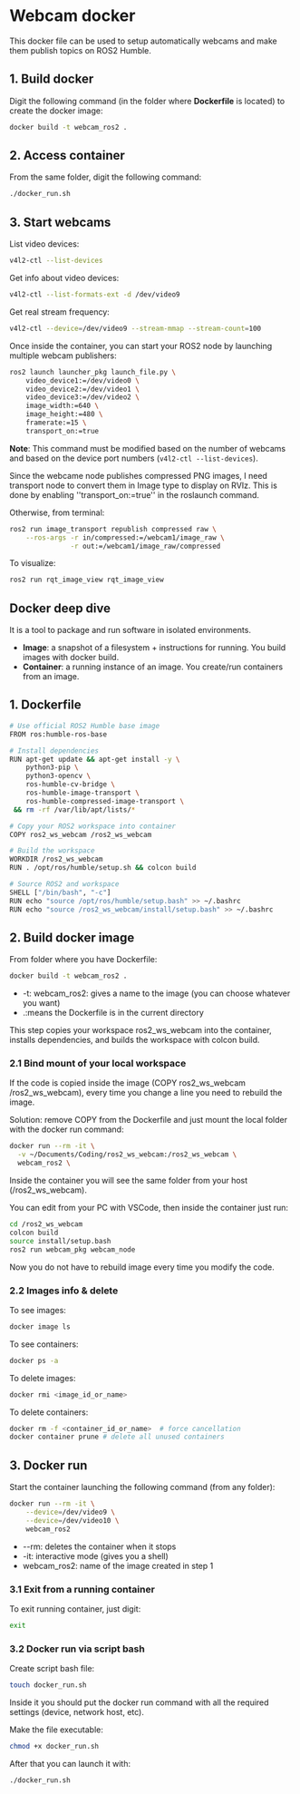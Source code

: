 # Webcam docker

This docker file can be used to setup automatically webcams and make them publish topics on ROS2 Humble.

## 1. Build docker

Digit the following command (in the folder where **Dockerfile** is located) to create the docker image:

```bash
docker build -t webcam_ros2 .
```

## 2. Access container

From the same folder, digit the following command:

```bash
./docker_run.sh
```

## 3. Start webcams

List video devices:

```bash
v4l2-ctl --list-devices
```

Get info about video devices:

```bash
v4l2-ctl --list-formats-ext -d /dev/video9
```

Get real stream frequency:

```bash
v4l2-ctl --device=/dev/video9 --stream-mmap --stream-count=100
```

Once inside the container, you can start your ROS2 node by launching multiple webcam publishers:

```bash
ros2 launch launcher_pkg launch_file.py \
    video_device1:=/dev/video0 \
    video_device2:=/dev/video1 \
    video_device3:=/dev/video2 \
    image_width:=640 \
    image_height:=480 \
    framerate:=15 \
    transport_on:=true
```

**Note**: This command must be modified based on the number of webcams and based on the device port numbers (```v4l2-ctl --list-devices```).

Since the webcame node publishes compressed PNG images, I need transport node to convert them in Image type to display on RVIz. This is done by enabling ''transport_on:=true'' in the roslaunch command. 

Otherwise, from terminal:

```bash
ros2 run image_transport republish compressed raw \
    --ros-args -r in/compressed:=/webcam1/image_raw \
               -r out:=/webcam1/image_raw/compressed
```

To visualize:

```bash
ros2 run rqt_image_view rqt_image_view
```

## Docker deep dive

It is a tool to package and run software in isolated environments.

- **Image**: a snapshot of a filesystem + instructions for running. You build images with docker build.
- **Container**: a running instance of an image. You create/run containers from an image.

## 1. Dockerfile

```bash
# Use official ROS2 Humble base image
FROM ros:humble-ros-base

# Install dependencies
RUN apt-get update && apt-get install -y \
    python3-pip \
    python3-opencv \
    ros-humble-cv-bridge \
	ros-humble-image-transport \
    ros-humble-compressed-image-transport \
 && rm -rf /var/lib/apt/lists/*

# Copy your ROS2 workspace into container
COPY ros2_ws_webcam /ros2_ws_webcam

# Build the workspace
WORKDIR /ros2_ws_webcam
RUN . /opt/ros/humble/setup.sh && colcon build

# Source ROS2 and workspace
SHELL ["/bin/bash", "-c"]
RUN echo "source /opt/ros/humble/setup.bash" >> ~/.bashrc
RUN echo "source /ros2_ws_webcam/install/setup.bash" >> ~/.bashrc
```

## 2. Build docker image

From folder where you have Dockerfile:

```bash
docker build -t webcam_ros2 .
```

- -t: webcam_ros2: gives a name to the image (you can choose whatever you want)
- .:means the Dockerfile is in the current directory

This step copies your workspace ros2_ws_webcam into the container, installs dependencies, and builds the workspace with colcon build.

### 2.1 Bind mount of your local workspace

If the code is copied inside the image (COPY ros2_ws_webcam /ros2_ws_webcam), every time you change a line you need to rebuild the image.

Solution: remove COPY from the Dockerfile and just mount the local folder with the docker run command:

```bash
docker run --rm -it \
  -v ~/Documents/Coding/ros2_ws_webcam:/ros2_ws_webcam \
  webcam_ros2 \
```

Inside the container you will see the same folder from your host (/ros2_ws_webcam).

You can edit from your PC with VSCode, then inside the container just run:

```bash
cd /ros2_ws_webcam
colcon build
source install/setup.bash
ros2 run webcam_pkg webcam_node
```

Now you do not have to rebuild image every time you modify the code.

### 2.2 Images info & delete

To see images:

```bash
docker image ls
```

To see containers:

```bash
docker ps -a
```

To delete images:

```bash
docker rmi <image_id_or_name>
```

To delete containers:

```bash
docker rm -f <container_id_or_name>  # force cancellation
docker container prune # delete all unused containers
```

## 3. Docker run

Start the container launching the following command (from any folder):

```bash
docker run --rm -it \
    --device=/dev/video9 \
    --device=/dev/video10 \
    webcam_ros2
```

- --rm: deletes the container when it stops
- -it: interactive mode (gives you a shell)
- webcam_ros2: name of the image created in step 1

### 3.1 Exit from a running container

To exit running container, just digit:

```bash
exit
```

### 3.2 Docker run via script bash 

Create script bash file:

```bash
touch docker_run.sh
```

Inside it you should put the docker run command with all the required settings (device, network host, etc).

Make the file executable:

```bash
chmod +x docker_run.sh
```

After that you can launch it with:

```bash
./docker_run.sh
```